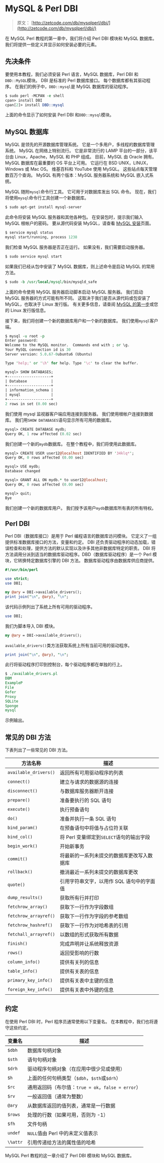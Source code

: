 # MySQL & Perl DBI

> 原文： [http://zetcode.com/db/mysqlperl/dbi/](http://zetcode.com/db/mysqlperl/dbi/)

在 MySQL Perl 教程的第一章中，我们将介绍 Perl DBI 模块和 MySQL 数据库。 我们将提供一些定义并显示如何安装必要的元素。

## 先决条件

要使用本教程，我们必须安装 Perl 语言，MySQL 数据库，Perl DBI 和`DBD::MySQL`模块。 DBI 是标准的 Perl 数据库接口。 每个数据库都有其驱动程序。 在我们的例子中，`DBD::mysql`是 MySQL 数据库的驱动程序。

```perl
$ sudo perl -MCPAN -e shell
cpan> install DBI
cpan[2]> install DBD::mysql

```

上面的命令显示了如何安装 Perl DBI 和`DBD::mysql`模块。

## MySQL 数据库

MySQL 是领先的开源数据库管理系统。 它是一个多用户，多线程的数据库管理系统。 MySQL 在网络上特别流行。 它是非常流行的 LAMP 平台的一部分，该平台由 Linux，Apache，MySQL 和 PHP 组成。 目前，MySQL 由 Oracle 拥有。 MySQL 数据库在最重要的 OS 平台上可用。 它运行在 BSD UNIX，LINUX，Windows 或 Mac OS。 维基百科和 YouTube 使用 MySQL。 这些站点每天管理数百万个查询。 MySQL 有两个版本：MySQL 服务器系统和 MySQL 嵌入式系统。

MySQL 随附`mysql`命令行工具。 它可用于对数据库发出 SQL 命令。 现在，我们将使用`mysql`命令行工具创建一个新数据库。

```perl
$ sudo apt-get install mysql-server

```

此命令将安装 MySQL 服务器和其他各种包。 在安装包时，提示我们输入 MySQL 根帐户的密码。 要从源代码安装 MySQL，请查看 [MySQL 安装](http://zetcode.com/databases/mysqltutorial/installation/)页面。

```perl
$ service mysql status
mysql start/running, process 1238

```

我们检查 MySQL 服务器是否正在运行。 如果没有，我们需要启动服务器。

```perl
$ sudo service mysql start

```

如果我们已经从包中安装了 MySQL 数据库，则上述命令是启动 MySQL 的常用方法。

```perl
$ sudo -b /usr/local/mysql/bin/mysqld_safe

```

上面的命令使用 MySQL 服务器启动脚本启动 MySQL 服务器。 我们启动 MySQL 服务器的方式可能有所不同。 这取决于我们是否从源代码或包安装了 MySQL，也取决于 Linux 发行版。 有关更多信息，请查阅 [MySQL 的第一步](http://zetcode.com/databases/mysqltutorial/firststeps/)或您的 Linux 发行版信息。

接下来，我们将创建一个新的数据库用户和一个新的数据库。 我们使用`mysql`客户端。

```perl
$ mysql -u root -p
Enter password: 
Welcome to the MySQL monitor.  Commands end with ; or \g.
Your MySQL connection id is 30
Server version: 5.0.67-0ubuntu6 (Ubuntu)

Type 'help;' or '\h' for help. Type '\c' to clear the buffer.

mysql> SHOW DATABASES;
+--------------------+
| Database           |
+--------------------+
| information_schema | 
| mysql              | 
+--------------------+
2 rows in set (0.00 sec)

```

我们使用 mysql 监视器客户端应用连接到服务器。 我们使用根帐户连接到数据库。 我们用`SHOW DATABASES`语句显示所有可用的数据库。

```perl
mysql> CREATE DATABASE mydb;
Query OK, 1 row affected (0.02 sec)

```

我们创建一个新的`mydb`数据库。 在整个教程中，我们将使用此数据库。

```perl
mysql> CREATE USER user12@localhost IDENTIFIED BY '34klq*';
Query OK, 0 rows affected (0.00 sec)

mysql> USE mydb;
Database changed

mysql> GRANT ALL ON mydb.* to user12@localhost;
Query OK, 0 rows affected (0.00 sec)

mysql> quit;
Bye

```

我们创建一个新的数据库用户。 我们授予该用户`mydb`数据库所有表的所有特权。

## Perl DBI

Perl DBI（数据库接口）是用于 Perl 编程语言的数据库访问模块。 它定义了一组提供标准数据库接口的方法，变量和约定。 DBI 还负责驱动程序的动态加载，错误检查和处理，提供方法的默认实现以及许多其他非数据库特定的职责。 DBI 将方法调用分派到适当的数据库驱动程序。DBD（数据库驱动程序）是一个 Perl 模块，它转换特定数据库引擎的 DBI 方法。 数据库驱动程序由数据库供应商提供。

```perl
#!/usr/bin/perl

use strict;
use DBI;

my @ary = DBI->available_drivers();
print join("\n", @ary), "\n";

```

该代码示例列出了系统上所有可用的驱动程序。

```perl
use DBI;

```

我们为脚本导入 DBI 模块。

```perl
my @ary = DBI->available_drivers();

```

`available_drivers()`类方法获取系统上所有当前可用的驱动程序。

```perl
print join("\n", @ary), "\n";

```

此行将驱动程序打印到控制台，每个驱动程序都在单独的行上。

```perl
$ ./available_drivers.pl 
DBM
ExampleP
File
Gofer
Proxy
SQLite
Sponge
mysql

```

示例输出。

## 常见的 DBI 方法

下表列出了一些常见的 DBI 方法。

| 方法名称 | 描述 |
| --- | --- |
| `available_drivers()` | 返回所有可用驱动程序的列表 |
| `connect()` | 建立与请求的数据源的连接 |
| `disconnect()` | 与数据库服务器断开连接 |
| `prepare()` | 准备要执行的 SQL 语句 |
| `execute()` | 执行预备语句 |
| `do()` | 准备并执行一条 SQL 语句 |
| `bind_param()` | 在预备语句中将值与占位符关联 |
| `bind_col()` | 将 Perl 变量绑定到`SELECT`语句的输出字段 |
| `begin_work()` | 开始新事务 |
| `commit()` | 将最新的一系列未提交的数据库更改写入数据库 |
| `rollback()` | 撤消最近一系列未提交的数据库更改 |
| `quote()` | 引用字符串文字，以用作 SQL 语句中的字面值 |
| `dump_results()` | 获取所有行并打印 |
| `fetchrow_array()` | 获取下一行作为字段数组 |
| `fetchrow_arrayref()` | 获取下一行作为字段的参考数组 |
| `fetchrow_hashref()` | 获取下一行作为对哈希表的引用 |
| `fetchall_arrayref()` | 以数组的形式获取所有数据 |
| `finish()` | 完成声明并让系统释放资源 |
| `rows()` | 返回受影响的行数 |
| `column_info()` | 提供有关列的信息 |
| `table_info()` | 提供有关表的信息 |
| `primary_key_info()` | 提供有关表中主键的信息 |
| `foreign_key_info()` | 提供有关表中外键的信息 |

## 约定

在使用 Perl DBI 时，Perl 程序员通常使用以下变量名。 在本教程中，我们也将遵守这些约定。

| 变量名 | 描述 |
| --- | --- |
| `$dbh` | 数据库句柄对象 |
| `$sth` | 语句句柄对象 |
| `$drh` | 驱动程序句柄对象（在应用中很少见或使用） |
| `$h` | 上面的任何句柄类型（`$dbh`，`$sth`或`$drh`） |
| `$rc` | 通用返回码（布尔值：`true = ok`，`false = error`） |
| `$rv` | 一般返回值（通常为整数） |
| `@ary` | 从数据库返回的值列表，通常是一行数据 |
| `$rows` | 处理的行数（如果可用，否则为 -1） |
| `$fh` | 文件句柄 |
| `undef` | `NULL`值由 Perl 中的未定义值表示 |
| `\%attr` | 引用传递给方法的属性值的哈希 |

MySQL Perl 教程的这一章介绍了 Perl DBI 模块和 MySQL 数据库。